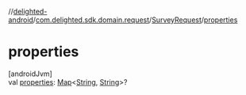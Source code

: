 //[delighted-android](../../../index.md)/[com.delighted.sdk.domain.request](../index.md)/[SurveyRequest](index.md)/[properties](properties.md)

# properties

[androidJvm]\
val [properties](properties.md): [Map](https://kotlinlang.org/api/latest/jvm/stdlib/kotlin.collections/-map/index.html)&lt;[String](https://kotlinlang.org/api/latest/jvm/stdlib/kotlin/-string/index.html), [String](https://kotlinlang.org/api/latest/jvm/stdlib/kotlin/-string/index.html)&gt;?
